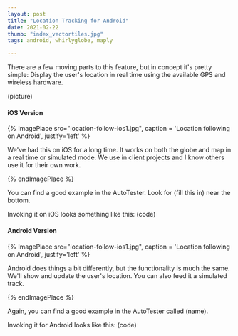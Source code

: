 ```yaml
--- 
layout: post
title: "Location Tracking for Android"
date: 2021-02-22
thumb: "index_vectortiles.jpg"
tags: android, whirlyglobe, maply

--- 
```


There are a few moving parts to this feature, but in concept it's pretty simple:  Display the user's location in real time using the available GPS and wireless hardware.

(picture)

#### iOS Version

{% ImagePlace src="location-follow-ios1.jpg", caption = 'Location following on Android', justify='left' %}

We've had this on iOS for a long time.  It works on both the globe and map in a real time or simulated mode.  We use in client projects and I know others use it for their own work.

{% endImagePlace %}

You can find a good example in the AutoTester.  Look for (fill this in) near the bottom.

Invoking it on iOS looks something like this:
(code)

#### Android Version

{% ImagePlace src="location-follow-ios1.jpg", caption = 'Location following on Android', justify='left' %}

Android does things a bit differently, but the functionality is much the same.  We'll show and update the user's location.  You can also feed it a simulated track.

{% endImagePlace %}

Again, you can find a good example in the AutoTester called (name).

Invoking it for Android looks like this:
(code)